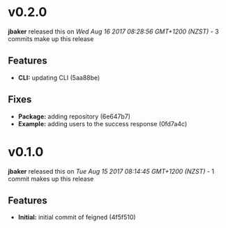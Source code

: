 
<!---
<div data-major="0" data-minor="2" data-patch="0" data-commit="5aa88be" class="release-body commit">
-->

# v0.2.0
**jbaker** released this on *Wed Aug 16 2017 08:28:56 GMT+1200 (NZST)* - 3 commits make up this release

## Features
* **CLI:** updating CLI (5aa88be)


## Fixes
* **Package:** adding repository (6e647b7)
* **Example:** adding users to the success response (0fd7a4c)



<!---
<div data-major="0" data-minor="1" data-patch="0" data-commit="8374e57" class="release-body commit">
-->

# v0.1.0
**jbaker** released this on *Tue Aug 15 2017 08:14:45 GMT+1200 (NZST)* - 1 commit makes up this release

## Features
* **Initial:** initial commit of feigned (4f5f510)


